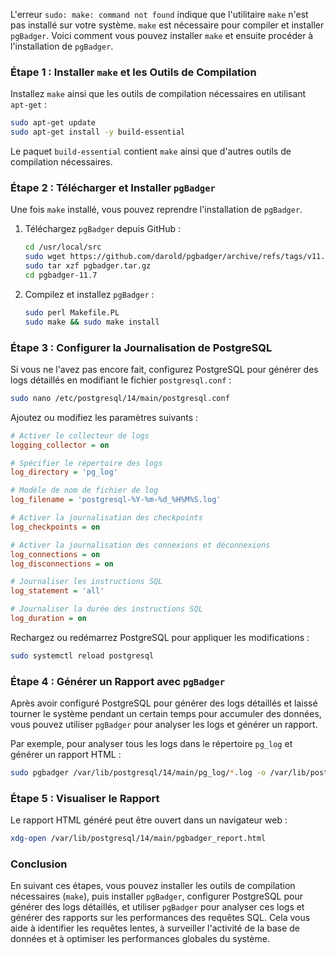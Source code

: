 L'erreur `sudo: make: command not found` indique que l'utilitaire `make` n'est pas installé sur votre système. `make` est nécessaire pour compiler et installer `pgBadger`. Voici comment vous pouvez installer `make` et ensuite procéder à l'installation de `pgBadger`.

### Étape 1 : Installer `make` et les Outils de Compilation

Installez `make` ainsi que les outils de compilation nécessaires en utilisant `apt-get` :

```bash
sudo apt-get update
sudo apt-get install -y build-essential
```

Le paquet `build-essential` contient `make` ainsi que d'autres outils de compilation nécessaires.

### Étape 2 : Télécharger et Installer `pgBadger`

Une fois `make` installé, vous pouvez reprendre l'installation de `pgBadger`.

1. Téléchargez `pgBadger` depuis GitHub :

    ```bash
    cd /usr/local/src
    sudo wget https://github.com/darold/pgbadger/archive/refs/tags/v11.7.tar.gz -O pgbadger.tar.gz
    sudo tar xzf pgbadger.tar.gz
    cd pgbadger-11.7
    ```

2. Compilez et installez `pgBadger` :

    ```bash
    sudo perl Makefile.PL
    sudo make && sudo make install
    ```

### Étape 3 : Configurer la Journalisation de PostgreSQL

Si vous ne l'avez pas encore fait, configurez PostgreSQL pour générer des logs détaillés en modifiant le fichier `postgresql.conf` :

```bash
sudo nano /etc/postgresql/14/main/postgresql.conf
```

Ajoutez ou modifiez les paramètres suivants :

```ini
# Activer le collecteur de logs
logging_collector = on

# Spécifier le répertoire des logs
log_directory = 'pg_log'

# Modèle de nom de fichier de log
log_filename = 'postgresql-%Y-%m-%d_%H%M%S.log'

# Activer la journalisation des checkpoints
log_checkpoints = on

# Activer la journalisation des connexions et déconnexions
log_connections = on
log_disconnections = on

# Journaliser les instructions SQL
log_statement = 'all'

# Journaliser la durée des instructions SQL
log_duration = on
```

Rechargez ou redémarrez PostgreSQL pour appliquer les modifications :

```bash
sudo systemctl reload postgresql
```

### Étape 4 : Générer un Rapport avec `pgBadger`

Après avoir configuré PostgreSQL pour générer des logs détaillés et laissé tourner le système pendant un certain temps pour accumuler des données, vous pouvez utiliser `pgBadger` pour analyser les logs et générer un rapport.

Par exemple, pour analyser tous les logs dans le répertoire `pg_log` et générer un rapport HTML :

```bash
sudo pgbadger /var/lib/postgresql/14/main/pg_log/*.log -o /var/lib/postgresql/14/main/pgbadger_report.html
```

### Étape 5 : Visualiser le Rapport

Le rapport HTML généré peut être ouvert dans un navigateur web :

```bash
xdg-open /var/lib/postgresql/14/main/pgbadger_report.html
```

### Conclusion

En suivant ces étapes, vous pouvez installer les outils de compilation nécessaires (`make`), puis installer `pgBadger`, configurer PostgreSQL pour générer des logs détaillés, et utiliser `pgBadger` pour analyser ces logs et générer des rapports sur les performances des requêtes SQL. Cela vous aide à identifier les requêtes lentes, à surveiller l'activité de la base de données et à optimiser les performances globales du système.